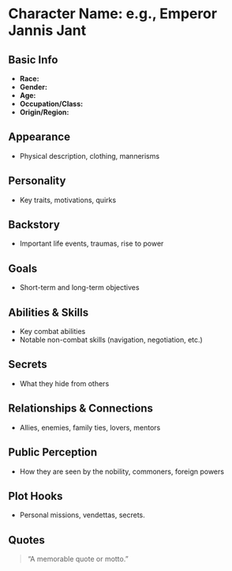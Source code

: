 # Character Name: e.g., Emperor Jannis Jant

## Basic Info
- **Race:**  
- **Gender:**  
- **Age:**  
- **Occupation/Class:**  
- **Origin/Region:**  
## Appearance
- Physical description, clothing, mannerisms
## Personality
- Key traits, motivations, quirks
## Backstory
- Important life events, traumas, rise to power
## Goals
- Short-term and long-term objectives
## Abilities & Skills
- Key combat abilities
- Notable non-combat skills (navigation, negotiation, etc.)
## Secrets
- What they hide from others
## Relationships & Connections
- Allies, enemies, family ties, lovers, mentors
## Public Perception
- How they are seen by the nobility, commoners, foreign powers
## Plot Hooks
- Personal missions, vendettas, secrets.
## Quotes
> “A memorable quote or motto.”
